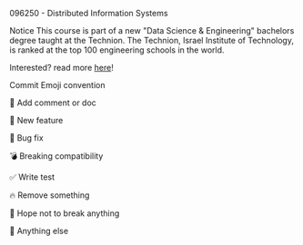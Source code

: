 096250 - Distributed Information Systems

Notice This course is part of a new "Data Science & Engineering" bachelors degree taught at the Technion. The Technion, Israel Institute of Technology, is ranked at the top 100 engineering schools in the world.

Interested? read more [here](http://ds.technion.ac.il/)!

Commit Emoji convention

📝 Add comment or doc

🎁 New feature

🐛 Bug fix

💣 Breaking compatibility

✅ Write test

🔥 Remove something

🙏 Hope not to break anything

🍺 Anything else
